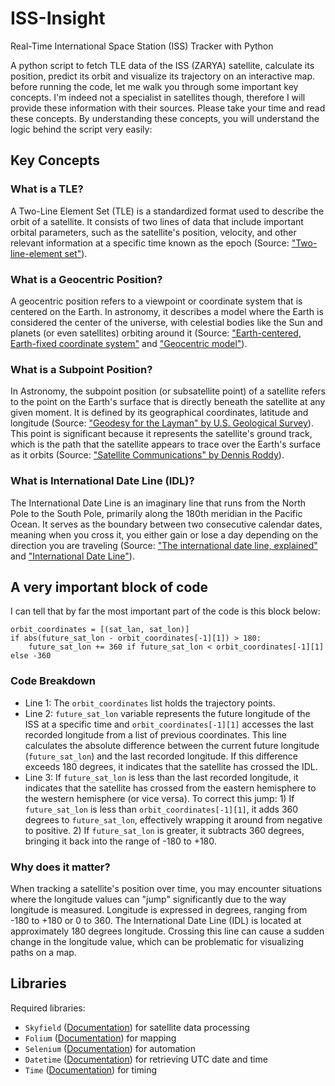 # ISS-Insight
Real-Time International Space Station (ISS) Tracker with Python

A python script to fetch TLE data of the ISS (ZARYA) satellite, calculate its position, predict its orbit and visualize its trajectory on an interactive map. before running the code, let me walk you through some important key concepts. I'm indeed not a specialist in satellites though, therefore I will provide these information with their sources. Please take your time and read these concepts. By understanding these concepts, you will understand the logic behind the script very easily:

## Key Concepts
### What is a TLE?
A Two-Line Element Set (TLE) is a standardized format used to describe the orbit of a satellite. It consists of two lines of data that include important orbital parameters, such as the satellite's position, velocity, and other relevant information at a specific time known as the epoch (Source: ["Two-line-element set"](https://en.wikipedia.org/wiki/Two-line_element_set)).

### What is a Geocentric Position?
A geocentric position refers to a viewpoint or coordinate system that is centered on the Earth. In astronomy, it describes a model where the Earth is considered the center of the universe, with celestial bodies like the Sun and planets (or even satellites) orbiting around it (Source: ["Earth-centered, Earth-fixed coordinate system"](https://en.wikipedia.org/wiki/Earth-centered,_Earth-fixed_coordinate_system) and ["Geocentric model"](https://en.wikipedia.org/wiki/Geocentric_model)).

### What is a Subpoint Position?
In Astronomy, the subpoint position (or subsatellite point) of a satellite refers to the point on the Earth's surface that is directly beneath the satellite at any given moment. It is defined by its geographical coordinates, latitude and longitude (Source: ["Geodesy for the Layman" by U.S. Geological Survey](https://www.ngs.noaa.gov/PUBS_LIB/Geodesy4Layman/TR80003D.HTM#ZZ9)). This point is significant because it represents the satellite's ground track, which is the path that the satellite appears to trace over the Earth's surface as it orbits (Source: ["Satellite Communications" by Dennis Roddy](https://books.google.com/books/about/Satellite_Communications_Fourth_Edition.html?id=2KEt_hFyjwgC)).

### What is International Date Line (IDL)?
The International Date Line is an imaginary line that runs from the North Pole to the South Pole, primarily along the 180th meridian in the Pacific Ocean. It serves as the boundary between two consecutive calendar dates, meaning when you cross it, you either gain or lose a day depending on the direction you are traveling (Source: ["The international date line, explained"](https://www.livescience.com/44292-international-date-line-explained.html) and ["International Date Line"](https://www.britannica.com/topic/International-Date-Line)).

## A very important block of code
I can tell that by far the most important part of the code is this block below:
```python3
orbit_coordinates = [(sat_lan, sat_lon)]
if abs(future_sat_lon - orbit_coordinates[-1][1]) > 180:
    future_sat_lon += 360 if future_sat_lon < orbit_coordinates[-1][1] else -360
```
### Code Breakdown
- Line 1: The `orbit_coordinates` list holds the trajectory points.
- Line 2: `future_sat_lon` variable represents the future longitude of the ISS at a specific time and `orbit_coordinates[-1][1]` accesses the last recorded longitude from a list of previous coordinates. This line calculates the absolute difference between the current future longitude (`future_sat_lon`) and the last recorded longitude. If this difference exceeds 180 degrees, it indicates that the satellite has crossed the IDL.
- Line 3: If `future_sat_lon` is less than the last recorded longitude, it indicates that the satellite has crossed from the eastern hemisphere to the western hemisphere (or vice versa). To correct this jump: 1) If `future_sat_lon` is less than `orbit_coordinates[-1][1]`, it adds 360 degrees to `future_sat_lon`, effectively wrapping it around from negative to positive. 2) If `future_sat_lon` is greater, it subtracts 360 degrees, bringing it back into the range of -180 to +180.

### Why does it matter?
When tracking a satellite's position over time, you may encounter situations where the longitude values can "jump" significantly due to the way longitude is measured. Longitude is expressed in degrees, ranging from -180 to +180 or 0 to 360. The International Date Line (IDL) is located at approximately 180 degrees longitude. Crossing this line can cause a sudden change in the longitude value, which can be problematic for visualizing paths on a map.



## Libraries
Required libraries:
- `Skyfield` ([Documentation](https://rhodesmill.org/skyfield/)) for satellite data processing
- `Folium` ([Documentation](https://python-visualization.github.io/folium/latest/index.html)) for mapping
- `Selenium` ([Documentation](https://www.selenium.dev/documentation/)) for automation
- `Datetime` ([Documentation](https://docs.python.org/3/library/datetime.html)) for retrieving UTC date and time
- `Time` ([Documentation](https://docs.python.org/3/library/time.html)) for timing
